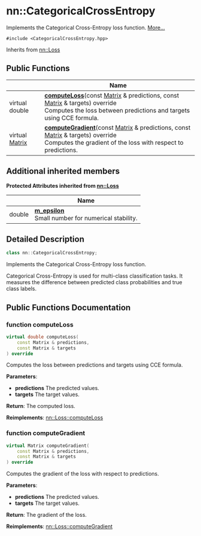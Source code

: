 # nn::CategoricalCrossEntropy



Implements the Categorical Cross-Entropy loss function.  [More...](#detailed-description)


`#include <CategoricalCrossEntropy.hpp>`

Inherits from [nn::Loss](classnn_1_1_loss.md)

## Public Functions

|                | Name           |
| -------------- | -------------- |
| virtual double | **[computeLoss](classnn_1_1_categorical_cross_entropy.md#function-computeloss)**(const [Matrix](classnn_1_1_matrix.md) & predictions, const [Matrix](classnn_1_1_matrix.md) & targets) override<br>Computes the loss between predictions and targets using CCE formula.  |
| virtual [Matrix](classnn_1_1_matrix.md) | **[computeGradient](classnn_1_1_categorical_cross_entropy.md#function-computegradient)**(const [Matrix](classnn_1_1_matrix.md) & predictions, const [Matrix](classnn_1_1_matrix.md) & targets) override<br>Computes the gradient of the loss with respect to predictions.  |

## Additional inherited members

**Protected Attributes inherited from [nn::Loss](classnn_1_1_loss.md)**

|                | Name           |
| -------------- | -------------- |
| double | **[m_epsilon](classnn_1_1_loss.md#variable-m_epsilon)** <br>Small number for numerical stability.  |


## Detailed Description

```cpp
class nn::CategoricalCrossEntropy;
```

Implements the Categorical Cross-Entropy loss function. 

Categorical Cross-Entropy is used for multi-class classification tasks. It measures the difference between predicted class probabilities and true class labels. 

## Public Functions Documentation

### function computeLoss

```cpp
virtual double computeLoss(
    const Matrix & predictions,
    const Matrix & targets
) override
```

Computes the loss between predictions and targets using CCE formula. 

**Parameters**: 

  * **predictions** The predicted values. 
  * **targets** The target values. 


**Return**: The computed loss. 

**Reimplements**: [nn::Loss::computeLoss](classnn_1_1_loss.md#function-computeloss)


### function computeGradient

```cpp
virtual Matrix computeGradient(
    const Matrix & predictions,
    const Matrix & targets
) override
```

Computes the gradient of the loss with respect to predictions. 

**Parameters**: 

  * **predictions** The predicted values. 
  * **targets** The target values. 


**Return**: The gradient of the loss. 

**Reimplements**: [nn::Loss::computeGradient](classnn_1_1_loss.md#function-computegradient)
